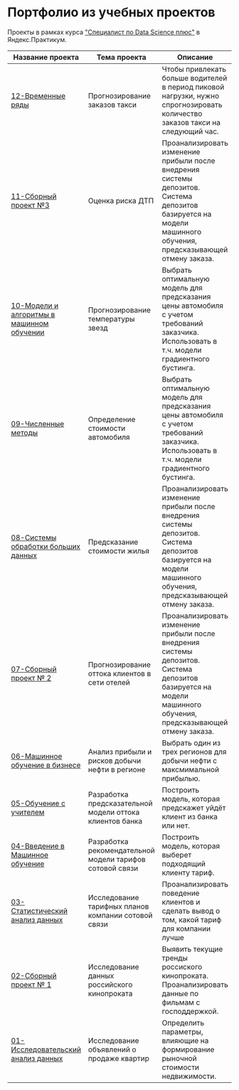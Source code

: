 # Портфолио из учебных проектов

Проекты в рамках курса ["Специалист по Data Science плюс"][1] в Яндекс.Практикум.  
  
| Название проекта | Тема проекта | Описание | Инструменты |
| --- | --- | --- | --- |
| [12-Временные ряды](https://github.com/WhiteNivis/praktikum/tree/main/12-Временные%20ряды) | Прогнозирование заказов такси | Чтобы привлекать больше водителей в период пиковой нагрузки, нужно спрогнозировать количество заказов такси на следующий час.  | pandas, seaborn, matplotlib, sklearn, catboost, statsmodels, shap | 
| [11-Сборный проект №3](https://github.com/WhiteNivis/praktikum/tree/main/11-Сборный%20проект%20№%203) | Оценка риска ДТП | Проанализировать изменение прибыли после внедрения системы депозитов. Система депозитов базируется на модели машинного обучения, предсказывающей отмену заказа. | pandas, seaborn, matplotlib, sklearn, EDA, catboost, sqlalchemy, shap | 
| [10-Модели и алгоритмы в машинном обучении](https://github.com/WhiteNivis/praktikum/tree/main/10-Модели%20и%20алгоритмы%20в%20машинном%20обучении) | Прогнозирование температуры звезд | Выбрать оптимальную модель для предсказания цены автомобиля с учетом требований заказчика. Использовать в т.ч. модели градиентного бустинга. | pandas, sklearn, seaborn, matplotlib, EDA, torch, skorch |  
| [09-Численные методы](https://github.com/WhiteNivis/praktikum/tree/main/09-Численные%20методы) | Определение стоимости автомобиля | Выбрать оптимальную модель для предсказания цены автомобиля с учетом требований заказчика. Использовать в т.ч. модели градиентного бустинга. | pandas, sklearn, catboost, lightgbm, seaborn, matplotlib, EDA |  
| [08-Системы обработки больших данных](https://github.com/WhiteNivis/praktikum/tree/main/08-Системы%20обработки%20больших%20данных) | Предсказание стоимости жилья | Проанализировать изменение прибыли после внедрения системы депозитов. Система депозитов базируется на модели машинного обучения, предсказывающей отмену заказа. | pandas, seaborn, matplotlib, pyspark | 
| [07-Сборный проект № 2](https://github.com/WhiteNivis/praktikum/tree/main/07-Сборный%20проект%20№%202) | Прогнозирование оттока клиентов в сети отелей | Проанализировать изменение прибыли после внедрения системы депозитов. Система депозитов базируется на модели машинного обучения, предсказывающей отмену заказа. | pandas, seaborn, matplotlib, sklearn, EDA | 
| [06-Машинное обучение в бизнесе](https://github.com/WhiteNivis/praktikum/tree/main/06-Машинное%20обучение%20в%20бизнесе) | Анализ прибыли и рисков добычи нефти в регионе | Выбрать один из трех регионов для добычи нефти с максмимальной прибылью. | pandas, seaborn, matplotlib, sklearn |    
| [05-Обучение с учителем](https://github.com/WhiteNivis/praktikum/tree/main/05-Обучение%20с%20учителем) | Разработка предсказательной модели оттока клиентов банка | Построить модель, которая предскажет уйдёт клиент из банка или нет.  | pandas, seaborn, matplotlib, sklearn, EDA) | 
| [04-Введение в Машинное обучение](https://github.com/WhiteNivis/praktikum/tree/main/04-Введение%20в%20Машинное%20обучение) | Разработка рекомендательной модели тарифов сотовой связи | Построить модель, которая выберет подходящий клиенту тариф. | pandas, seaborn, matplotlib, sklearn, EDA |    
| [03-Статистический анализ данных](https://github.com/WhiteNivis/praktikum/tree/main/03-Статистический%20анализ%20данных) | Исследование тарифных планов  компании сотовой связи | Проанализировать поведение клиентов и сделать вывод о том, какой тариф для компании лучше | pandas, numpy, matplotlib, seaborn, scipy |   
| [02-Сборный проект № 1](https://github.com/WhiteNivis/praktikum/tree/main/02-Сборный%20проект%20№%201) | Исследование данных российского кинопроката | Выявить текущие тренды россиского кинопроката. Проанализировать данные по фильмам с господдержкой. | pandas, matplotlib |   
| [01-Исследовательский анализ данных](https://github.com/WhiteNivis/praktikum/tree/main/01-Исследовательский%20анализ%20данных) | Исследование объявлений о продаже квартир | Определить параметры, влияющие на формирование рыночной стоимости недвижимости. | pandas, numpy, matplotlib |  

[1]:https://practicum.yandex.ru/profile/data-scientist-plus/
